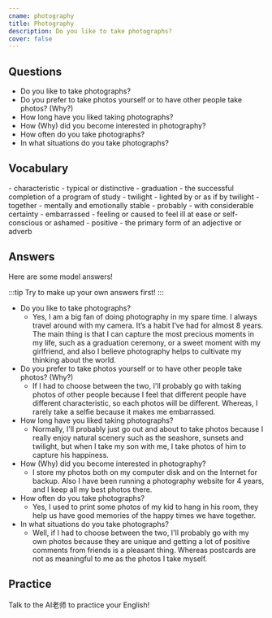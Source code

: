 ```yaml
---
cname: photography
title: Photography
description: Do you like to take photographs?
cover: false
---
```

<banner></banner>

## Questions

- Do you like to take photographs?
- Do you prefer to take photos yourself or to have other people take photos? (Why?)
- How long have you liked taking photographs?
- How (Why) did you become interested in photography?
- How often do you take photographs?
- In what situations do you take photographs?

## Vocabulary

<vocab-list>
- characteristic
  - typical or distinctive
- graduation
  - the successful completion of a program of study  
- twilight
  - lighted by or as if by twilight
- together
  - mentally and emotionally stable
- probably
  - with considerable certainty
- embarrassed
  - feeling or caused to feel ill at ease or self-conscious or ashamed
- positive
  - the primary form of an adjective or adverb

<!-- blank -->

</vocab-list>

## Answers
Here are some model answers!

:::tip
Try to make up your own answers first!
:::

- Do you like to take photographs?
  - Yes, I am a big fan of doing photography in my spare time. I always travel around with my camera. It’s a habit I’ve had for almost 8 years. The main thing is that I can capture the most precious moments in my life, such as a graduation ceremony, or a sweet moment with my girlfriend, and also I believe photography helps to cultivate my thinking about the world.
- Do you prefer to take photos yourself or to have other people take photos? (Why?)
  - If I had to choose between the two, I&#39;ll probably go with taking photos of other people because I feel that different people have different characteristic, so each photos will be different. Whereas, I rarely take a selfie because it makes me embarrassed.
- How long have you liked taking photographs?
  - Normally, I&#39;ll probably just go out and about to take photos because I really enjoy natural scenery such as the seashore, sunsets and twilight, but when I take my son with me, I take photos of him to capture his happiness.
- How (Why) did you become interested in photography?
  - I store my photos both on my computer disk and on the Internet for backup. Also I have been running a photography website for 4 years, and I keep all my best photos there.
- How often do you take photographs?
  - Yes, I used to print some photos of my kid to hang in his room, they help us have good memories of the happy times we have together.
- In what situations do you take photographs?
  - Well, if I had to choose between the two, I&#39;ll probably go with my own photos because they are unique and getting a lot of positive comments from friends is a pleasant thing. Whereas postcards are not as meaningful to me as the photos I take myself.

## Practice
Talk to the AI老师 to practice your English!
<qrfooter></qrfooter>
